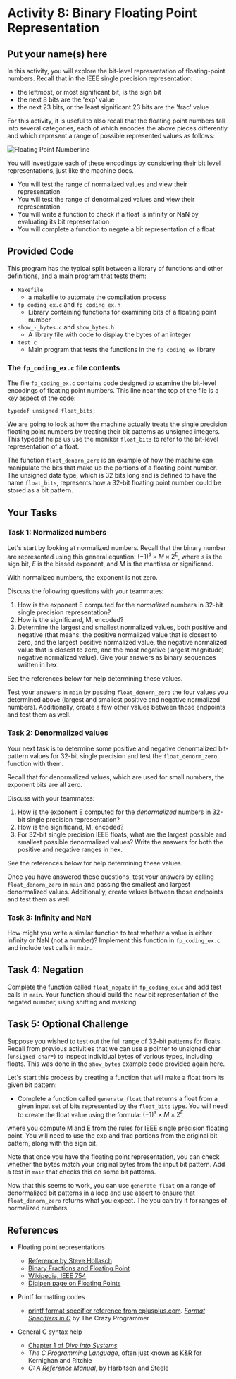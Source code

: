 # Activity 8: Binary Floating Point Representation
## Put your name(s) here

In this activity, you will explore the bit-level representation of floating-point numbers. Recall that in the IEEE single precision representation:
- the leftmost, or most significant bit, is the sign bit
- the next 8 bits are the 'exp' value
- the next 23 bits, or the least significant 23 bits are the 'frac' value

For this activity, it is useful to also recall that the floating point numbers
fall into several categories, each of which encodes the above pieces differently
and which represent a range of possible represented values as follows:

![Floating Point Numberline](./img/FPRangeLine.jpg)

You will investigate each of these encodings by considering their bit level
representations, just like the machine does.
- You will test the range of normalized values and view their representation
- You will test the range of denormalized values and view their representation
- You will write a function to check if a float is infinity or NaN by evaluating its bit representation
- You will complete a function to negate a bit representation of a float


## Provided Code

This program has the typical split between a library of functions and other definitions, and a main program that tests them:
- `Makefile`
    - a makefile to automate the compilation process
- `fp_coding_ex.c` and `fp_coding_ex.h`
    - Library containing functions for examining bits of a floating point number
- `show_-_bytes.c` and `show_bytes.h`
    - A library file with code to display the bytes of an integer
- `test.c`
    - Main program that tests the functions in the  `fp_coding_ex` library


### The `fp_coding_ex.c` file contents

The file `fp_coding_ex.c` contains code designed to examine the bit-level
encodings of floating point numbers. This line near the top of the file is a key
aspect of the code:

    typedef unsigned float_bits;

We are going to look at how the machine actually treats the single precision
floating point numbers by treating their bit patterns as unsigned integers. This
typedef helps us use the moniker `float_bits` to refer to the bit-level
representation of a float.


The function `float_denorn_zero` is an example of how the
machine can manipulate the bits that make up the portions of a floating point
number. The unsigned data type, which is 32 bits long and is defined to have the
name `float_bits`, represents how a 32-bit floating point number could be stored
as a bit pattern. 

## Your Tasks


### Task 1: Normalized numbers

Let's start by looking at normalized numbers. Recall that the binary number are represented using this general equation: $(-1)^s \times M \times 2^E$, where $s$ is the sign bit, $E$ is the biased exponent, and $M$ is the mantissa or significand.

With normalized numbers, the exponent is not zero.

Discuss the following questions with your teammates:
1. How is the exponent E computed for the *normalized* numbers in 32-bit single precision representation?
2. How is the significand, M, encoded?
3. Determine the largest and smallest normalized values, both positive and
   negative (that means: the positive normalized value that is closest to zero, and the largest positive normalized value, the negative normalized value that is closest to zero, and the most negative (largest magnitude) negative normalized value). Give your answers as binary sequences written in hex.

See the references below for help determining these values.

Test your answers in `main` by passing `float_denorn_zero` the four values you determined above (largest and smallest positive and negative normalized numbers).  Additionally, create a few other values between those endpoints and
test them as well.  

### Task 2: Denormalized values 

Your next task is to determine some positive and negative denormalized
bit-pattern values for 32-bit single precision and test the `float_denorm_zero` function with them.


Recall that for denormalized values, which are used for small numbers, the exponent bits are all zero.  

Discuss with your teammates:
1. How is the exponent E computed for the *denormalized* numbers in 32-bit
   single precision representation?
2. How is the significand, M, encoded?
3. For 32-bit single precision IEEE floats, what are the largest possible and
   smallest possible denormalized values? Write the answers for both the
   positive and negative ranges in hex.

See the references below for help determining these values.

Once you have answered these questions, test your answers by calling `float_denorn_zero` in `main` and passing the smallest and largest denormalized values. Additionally, create values between those endpoints and
test them as well.  

### Task 3: Infinity and NaN 

How might you write a similar function to test whether a value is either
infinity or NaN (not a number)? Implement this function in `fp_coding_ex.c` and include test calls in `main`.

## Task 4: Negation

Complete the function called `float_negate` in `fp_coding_ex.c` and add test calls in `main`. Your function should build the new bit representation of the negated number, using shifting and masking. 

## Task 5: Optional Challenge

Suppose you wished to test out the full range of 32-bit patterns for floats.
Recall from previous activities that we can use a pointer to unsigned char
(`unsigned char*`) to inspect individual bytes of various types, including
floats. This was done in the `show_bytes` example code provided again here.

Let's start this process by creating a function that will make a float from its
given bit pattern:

- Complete a function called `generate_float` that returns a float from a given
input set of bits represented by the `float_bits` type. You will need to create
the float value using the formula: $(-1)^s\times  M \times  2^E$

where you compute M and E from the rules for IEEE single precision floating
point. You will need to use the exp and frac portions from the original bit
pattern, along with the sign bit.

Note that once you have the floating point representation, you can check whether
the bytes match your original bytes from the input bit pattern. Add a test in
`main` that checks this on some bit patterns.

Now that this seems to work, you can use `generate_float` on a range of
denormalized bit patterns in a loop and use assert to ensure that
`float_denorn_zero` returns what you expect. The you can try it for ranges of
normalized numbers.


## References

- Floating point representations
   - [Reference by Steve Hollasch](http://steve.hollasch.net/cgindex/coding/ieeefloat.html)
   - [Binary Fractions and Floating Point](https://ryanstutorials.net/binary-tutorial/binary-floating-point.php) 
   - [Wikipedia, IEEE 754](https://en.wikipedia.org/wiki/IEEE_754#References)
   - [Digipen page on Floating Points](https://azrael.digipen.edu/~mmead/www/Courses/CS220/IEEE754.html)

- Printf formatting codes
  - [printf format specifier reference from cplusplus.com](http://www.cplusplus.com/reference/cstdio/printf/).
  [_Format Specifiers in C_](https://www.thecrazyprogrammer.com/2016/10/format-specifiers-c.html) by The Crazy Programmer
- General C syntax help
  - [Chapter 1 of _Dive into Systems_](https://diveintosystems.org/book/C1-C_intro/index.html)
  - _The C Programming Language_, often just known as K&R for Kernighan and Ritchie
  - _C: A Reference Manual_, by Harbitson and Steele

